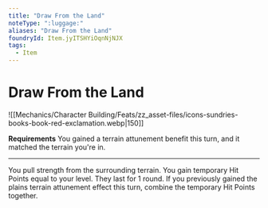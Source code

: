 ```yaml
---
title: "Draw From the Land"
noteType: ":luggage:"
aliases: "Draw From the Land"
foundryId: Item.jyITSHYiOqnNjNJX
tags:
  - Item
---
```


# Draw From the Land
![[Mechanics/Character Building/Feats/zz_asset-files/icons-sundries-books-book-red-exclamation.webp|150]]

**Requirements** You gained a terrain attunement benefit this turn, and it matched the terrain you're in.

* * *

You pull strength from the surrounding terrain. You gain temporary Hit Points equal to your level. They last for 1 round. If you previously gained the plains terrain attunement effect this turn, combine the temporary Hit Points together.
